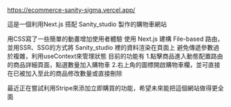https://ecommerce-sanity-sigma.vercel.app/

這是一個利用Next.js 搭配 Sanity_studio 製作的購物車網站

用CSS寫了一些簡單的動畫增加使用者體驗
使用 Next.js 建構 File-based 路由，並用SSR、SSG的方式將 Sanity_studio 裡的資料渲染在頁面上
避免傳遞參數過於複雜，利用useContext來管理狀態
目前的功能有
1.點擊商品進入動態配置路由的商品詳細頁面，點選數量加入購物車
2.右上角的圖標開啟購物車欄，並可直接在已被加入至此的商品修改數量或直接刪除

最近正在嘗試利用Stripe來添加立即購買的功能，希望未來能把這個網站做得更全面
